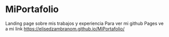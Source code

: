 # MiPortafolio
Landing page sobre mis trabajos y experiencia
Para ver mi github Pages ve a mi link https://elisedzambranom.github.io/MiPortafolio/
